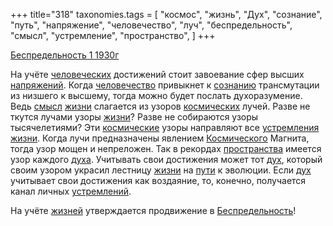 +++
title="318"
taxonomies.tags = [
 "космос",
 "жизнь",
 "Дух",
 "сознание",
 "путь",
 "напряжение",
 "человечество",
 "луч",
 "беспредельность",
 "смысл",
 "устремление",
 "пространство",
]
+++

[Беспредельность 1 1930г](/agni/1930)

На учёте [человеческих](/tags/[человечество](/tags/человечество)) достижений стоит завоевание сфер высших [напряжений](/tags/напряжение). Когда [человечество](/tags/человечество) привыкнет к [сознанию](/tags/сознание) трансмутации из низшего к высшему, тогда можно будет послать духоразумение. Ведь [смысл](/tags/смысл) [жизни](/tags/жизнь) слагается из узоров [космических](/tags/космос) лучей. Разве не ткутся лучами узоры [жизни](/tags/жизнь)? Разве не собираются узоры тысячелетиями? Эти [космические](/tags/космос) узоры направляют все [устремления](/tags/устремление) [жизни](/tags/жизнь). Когда лучи предназначены явлением [Космического](/tags/космос) Магнита, тогда узор мощен и непреложен. Так в рекордах [пространства](/tags/пространство) имеется узор каждого [духа](/tags/Дух). Учитывать свои достижения может тот [дух](/tags/Дух), который своим узором украсил лестницу [жизни](/tags/жизнь) на [пути](/tags/путь) к эволюции. Если [дух](/tags/Дух) учитывает свои достижения как воздаяние, то, конечно, получается канал личных [устремлений](/tags/устремление).   

На учёте [жизней](/tags/жизнь) утверждается продвижение в [Беспредельность](/tags/беспредельность)!